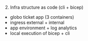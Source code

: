 
2. Infra structure as code (cli + bicep)
  - globo ticket app (3 containers)
  - ingress external + internal
  - app environment + log analytics
  - local execution of bicep + cli